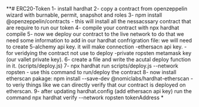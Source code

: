 **# ERC20-Token
1- install hardhat 
2- copy a contract from openzeppelin wizard with burnable, permit, snapshot and roles 
3- npm install @openzeppelin/contracts - this will install all the nessacssary contract that are require to run our token 
4- compile your contract with npx hardhat compile 5- now we deploy our contract to the live network to do that we need some information to add in our hardhat confrigration file: we will need to create
5-alchemy api key. it will make connection
-ethersacn api key. - for veridying the contract not use to deploy
-private ropsten metamask key (our vallet private key).
6- create a file and write the acutal deploy function in it. (scripts/deploy.js)
7- npx hardhat run scripts/deploy.js --network ropsten - use this command to run/deploy the contract
8- now install etherscan pakage: npm install --save-dev @nomiclabs/hardhat-etherscan - to veriy things like we can directly verify that our contract is deployed on etherscan.
9- after updating hardhat.config (add ethersacn api key) run the command npx hardhat verify --network ropsten tokenAddress
*

